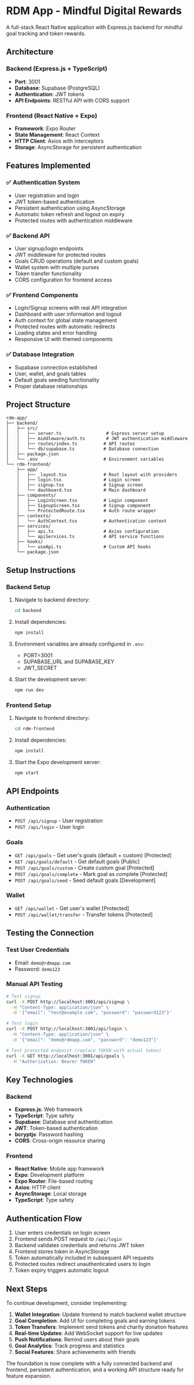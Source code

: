 # RDM App - Mindful Digital Rewards

A full-stack React Native application with Express.js backend for mindful goal tracking and token rewards.

## Architecture

### Backend (Express.js + TypeScript)
- **Port**: 3001
- **Database**: Supabase (PostgreSQL)
- **Authentication**: JWT tokens
- **API Endpoints**: RESTful API with CORS support

### Frontend (React Native + Expo)
- **Framework**: Expo Router
- **State Management**: React Context
- **HTTP Client**: Axios with interceptors
- **Storage**: AsyncStorage for persistent authentication

## Features Implemented

### ✅ Authentication System
- User registration and login
- JWT token-based authentication
- Persistent authentication using AsyncStorage
- Automatic token refresh and logout on expiry
- Protected routes with authentication middleware

### ✅ Backend API
- User signup/login endpoints
- JWT middleware for protected routes
- Goals CRUD operations (default and custom goals)
- Wallet system with multiple purses
- Token transfer functionality
- CORS configuration for frontend access

### ✅ Frontend Components
- Login/Signup screens with real API integration
- Dashboard with user information and logout
- Auth context for global state management
- Protected routes with automatic redirects
- Loading states and error handling
- Responsive UI with themed components

### ✅ Database Integration
- Supabase connection established
- User, wallet, and goals tables
- Default goals seeding functionality
- Proper database relationships

## Project Structure

```
rdm-app/
├── backend/
│   ├── src/
│   │   ├── server.ts                 # Express server setup
│   │   ├── middleware/auth.ts        # JWT authentication middleware
│   │   ├── routes/index.ts          # API routes
│   │   └── db/supabase.ts           # Database connection
│   ├── package.json
│   └── .env                         # Environment variables
└── rdm-frontend/
    ├── app/
    │   ├── _layout.tsx              # Root layout with providers
    │   ├── login.tsx                # Login screen
    │   ├── signup.tsx               # Signup screen
    │   └── dashboard.tsx            # Main dashboard
    ├── components/
    │   ├── LoginScreen.tsx          # Login component
    │   ├── SignupScreen.tsx         # Signup component
    │   └── ProtectedRoute.tsx       # Auth route wrapper
    ├── contexts/
    │   └── AuthContext.tsx          # Authentication context
    ├── services/
    │   ├── api.ts                   # Axios configuration
    │   └── apiServices.ts           # API service functions
    ├── hooks/
    │   └── useApi.ts                # Custom API hooks
    └── package.json
```

## Setup Instructions

### Backend Setup
1. Navigate to backend directory:
   ```bash
   cd backend
   ```

2. Install dependencies:
   ```bash
   npm install
   ```

3. Environment variables are already configured in `.env`:
   - PORT=3001
   - SUPABASE_URL and SUPABASE_KEY
   - JWT_SECRET

4. Start the development server:
   ```bash
   npm run dev
   ```

### Frontend Setup
1. Navigate to frontend directory:
   ```bash
   cd rdm-frontend
   ```

2. Install dependencies:
   ```bash
   npm install
   ```

3. Start the Expo development server:
   ```bash
   npm start
   ```

## API Endpoints

### Authentication
- `POST /api/signup` - User registration
- `POST /api/login` - User login

### Goals
- `GET /api/goals` - Get user's goals (default + custom) [Protected]
- `GET /api/goals/default` - Get default goals [Public]
- `POST /api/goals/custom` - Create custom goal [Protected]
- `POST /api/goals/complete` - Mark goal as complete [Protected]
- `POST /api/goals/seed` - Seed default goals [Development]

### Wallet
- `GET /api/wallet` - Get user's wallet [Protected]
- `POST /api/wallet/transfer` - Transfer tokens [Protected]

## Testing the Connection

### Test User Credentials
- Email: `demo@rdmapp.com`
- Password: `demo123`

### Manual API Testing
```bash
# Test signup
curl -X POST http://localhost:3001/api/signup \
  -H "Content-Type: application/json" \
  -d '{"email": "test@example.com", "password": "password123"}'

# Test login
curl -X POST http://localhost:3001/api/login \
  -H "Content-Type: application/json" \
  -d '{"email": "demo@rdmapp.com", "password": "demo123"}'

# Test protected endpoint (replace TOKEN with actual token)
curl -X GET http://localhost:3001/api/goals \
  -H "Authorization: Bearer TOKEN"
```

## Key Technologies

### Backend
- **Express.js**: Web framework
- **TypeScript**: Type safety
- **Supabase**: Database and authentication
- **JWT**: Token-based authentication
- **bcryptjs**: Password hashing
- **CORS**: Cross-origin resource sharing

### Frontend
- **React Native**: Mobile app framework
- **Expo**: Development platform
- **Expo Router**: File-based routing
- **Axios**: HTTP client
- **AsyncStorage**: Local storage
- **TypeScript**: Type safety

## Authentication Flow

1. User enters credentials on login screen
2. Frontend sends POST request to `/api/login`
3. Backend validates credentials and returns JWT token
4. Frontend stores token in AsyncStorage
5. Token automatically included in subsequent API requests
6. Protected routes redirect unauthenticated users to login
7. Token expiry triggers automatic logout

## Next Steps

To continue development, consider implementing:

1. **Wallet Integration**: Update frontend to match backend wallet structure
2. **Goal Completion**: Add UI for completing goals and earning tokens
3. **Token Transfers**: Implement send tokens and charity donation features
4. **Real-time Updates**: Add WebSocket support for live updates
5. **Push Notifications**: Remind users about their goals
6. **Goal Analytics**: Track progress and statistics
7. **Social Features**: Share achievements with friends

The foundation is now complete with a fully connected backend and frontend, persistent authentication, and a working API structure ready for feature expansion.
